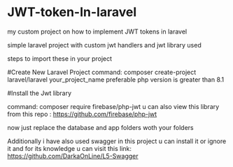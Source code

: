 # JWT-token-In-laravel
my custom project on how to implement JWT tokens in laravel

simple laravel project with custom jwt handlers and jwt library used

steps to import these in your project

#Create New Laravel Project 
command: 
composer create-project laravel/laravel your_project_name
preferable php version is greater than 8.1

#Install the Jwt library

command:
composer require firebase/php-jwt
u can also view this library from this repo : https://github.com/firebase/php-jwt

now just replace the database and app folders woth your folders

Additionally i have also used swagger in this project u can install it or ignore it and for its knowledge u can visit this link: https://github.com/DarkaOnLine/L5-Swagger



